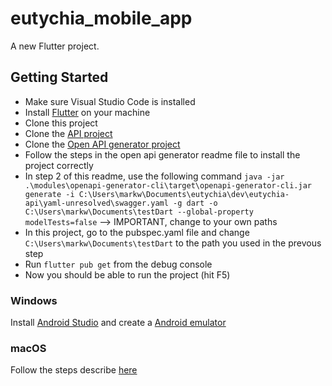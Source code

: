 # eutychia_mobile_app

A new Flutter project.

## Getting Started

- Make sure Visual Studio Code is installed
- Install [Flutter](https://flutter.dev/docs/get-started/install) on your machine
- Clone this project
- Clone the [API project](https://github.com/DutchDestroyer/eutychia-api.git)
- Clone the [Open API generator project](https://github.com/OpenAPITools/openapi-generator.git)
- Follow the steps in the open api generator readme file to install the project correctly
- In step 2 of this readme, use the following command `java -jar .\modules\openapi-generator-cli\target\openapi-generator-cli.jar generate -i C:\Users\markw\Documents\eutychia\dev\eutychia-api\yaml-unresolved\swagger.yaml -g dart -o C:\Users\markw\Documents\testDart --global-property modelTests=false` --> IMPORTANT, change to your own paths
- In this project, go to the pubspec.yaml file and change `C:\Users\markw\Documents\testDart` to the path you used in the prevous step
- Run `flutter pub get`  from the debug console
- Now you should be able to run the project (hit F5)


### Windows
Install [Android Studio](https://developer.android.com/studio?gclid=Cj0KCQiAifz-BRDjARIsAEElyGLn5Swm8VGPQ3jd94zhWhdtrndH3Cyml2Xaw6xQejMlVR0eUCCTVlYaArHJEALw_wcB&gclsrc=aw.ds) and create a [Android emulator](https://developer.android.com/studio/run/managing-avds)

### macOS
Follow the steps describe [here](https://grinchik.com/blog/how-to-install-ios-simulator-and-android-emulator-on-mac)

